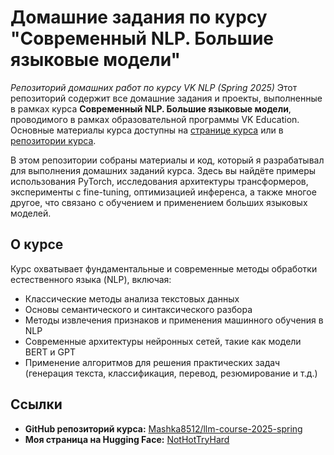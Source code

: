 # Домашние задания по курсу "Современный NLP. Большие языковые модели"
_Репозиторий домашних работ по курсу VK NLP (Spring 2025)_
Этот репозиторий содержит все домашние задания и проекты, выполненные в рамках курса **Современный NLP. Большие языковые модели**, проводимого в рамках образовательной программы VK Education. Основные материалы курса доступны на [странице курса](https://education.vk.company/curriculum/program/discipline/2434/) или в [репозитории курса](https://github.com/Mashka8512/llm-course-2025-spring).

В этом репозитории собраны материалы и код, который я разрабатывал для выполнения домашних заданий курса. Здесь вы найдёте примеры использования PyTorch, исследования архитектуры трансформеров, эксперименты с fine-tuning, оптимизацией инференса, а также многое другое, что связано с обучением и применением больших языковых моделей.

## О курсе

Курс охватывает фундаментальные и современные методы обработки естественного языка (NLP), включая:
- Классические методы анализа текстовых данных
- Основы семантического и синтаксического разбора
- Методы извлечения признаков и применения машинного обучения в NLP
- Современные архитектуры нейронных сетей, такие как модели BERT и GPT
- Применение алгоритмов для решения практических задач (генерация текста, классификация, перевод, резюмирование и т.д.)

## Ссылки

- **GitHub репозиторий курса:** [Mashka8512/llm-course-2025-spring](https://github.com/Mashka8512/llm-course-2025-spring)
- **Моя страница на Hugging Face:** [NotHotTryHard](https://huggingface.co/NotHotTryHard)
